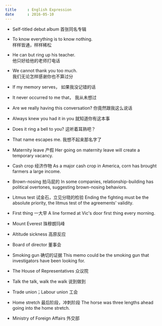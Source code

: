 ```yaml
---
title     : English Expression
date      : 2016-05-10
---
```



- Self-titled debut album
  首张同名专辑

- To know everything is to know nothing.  
  样样皆通，样样稀松

- He can but ring up his teacher.  
  他只好给他的老师打电话

- We cannot thank you too much.  
  我们无论怎样感谢你也不算过分

- If my memory serves，
  如果我没记错的话

- It never occurred to me that，
  我从未想过

- Are we really having this conversation?
  你竟然跟我这么说话

- Always knew you had it in you
  就知道你有这本事

- Does it ring a bell to you?
  这听着耳熟吧？

- That name escapes me.
  我想不起来那名字了

- Maternity leave  产假
  Her going on maternity leave will create a temporary vacancy.

- Cash crop  经济作物
  As a major cash crop in America, corn has brought farmers a large income.

- Brown-nosing  拍马屁的
  In some companies, relationship-building has political overtones, suggesting brown-nosing behaviors.

- Litmus test  试金石，立见分晓的检验
  Ending the fighting must be the absolute priority, the litmus test of the agreements' validity.

- First thing  一大早
  A line formed at Vic's door first thing every morning.

- Mount Everest  珠穆朗玛峰

- Altitude sickness  高原反应

- Board of director  董事会

- Smoking gun  确切的证据
  This memo could be the smoking gun that investigators have been looking for.

- The House of Representatives  众议院

- Talk the talk, walk the walk  说到做到

- Trade union；Labour union  工会

- Home stretch  最后阶段，冲刺阶段
  The horse was three lengths ahead going into the home stretch.

- Ministry of Foreign Affairs  外交部
